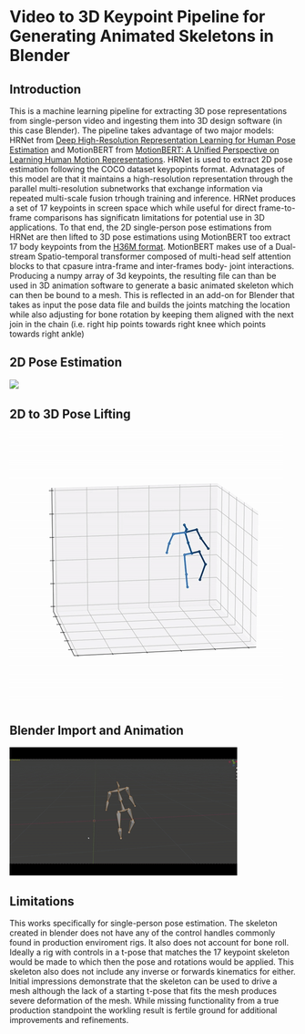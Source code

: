 # Video to 3D Keypoint Pipeline for Generating Animated Skeletons in Blender

## Introduction
This is a machine learning pipeline for extracting 3D pose representations from single-person video and ingesting them into 3D design software (in this case Blender). The pipeline takes advantage of two major models: HRNet from [Deep High-Resolution Representation Learning for Human Pose Estimation](https://arxiv.org/pdf/1902.09212.pdf) and MotionBERT from [MotionBERT: A Unified Perspective on Learning Human Motion Representations](https://arxiv.org/pdf/2210.06551.pdf). HRNet is used to extract 2D pose estimation following the COCO dataset keypopints format. Advnatages of this model are that it maintains a high-resolution representation through the parallel multi-resolution subnetworks that exchange information via repeated multi-scale fusion trhough training and inference. HRNet produces a set of 17 keypoints in screen space which while useful for direct frame-to-frame comparisons has significatn limitations for potential use in 3D applications. To that end, the 2D single-person pose estimations from HRNet are then lifted to 3D pose estimations using MotionBERT too extract 17 body keypoints from the [H36M format](https://github.com/JimmySuen/integral-human-pose/blob/master/pytorch_projects/common_pytorch/dataset/hm36.py#L32). MotionBERT makes use of a Dual-stream Spatio-temporal transformer composed of multi-head self attention blocks to that cpasure intra-frame and inter-frames body- joint interactions. Producing a numpy array of 3d keypoints, the resulting file can than be used in 3D animation software to generate a basic animated skeleton which can then be bound to a mesh. This is reflected in an add-on for Blender that takes as input the pose data file and builds the joints matching the location while also adjusting for bone rotation by keeping them aligned with the next join in the chain (i.e. right hip points towards right knee which points towards right ankle)

## 2D Pose Estimation
![](/demo/2d_keypoint.gif)

## 2D to 3D Pose Lifting
![](/demo/3d_keypoint.gif)

## Blender Import and Animation
![](/demo//blender_skel.gif)

## Limitations
This works specifically for single-person pose estimation.
The skeleton created in blender does not have any of the control handles commonly found in production enviroment rigs. It also does not account for bone roll. Ideally a rig with controls in a t-pose that matches the 17 keypoint skeleton would be made to which then the pose and rotations would be applied. This skeleton also does not include any inverse or forwards kinematics for either. Initial impressions demonstrate that the skeleton can be used to drive a mesh although the lack of a starting t-pose that fits the mesh produces severe deformation of the mesh. While missing functionality from a true production standpoint the workling result is fertile ground for additional improvements and refinements.
